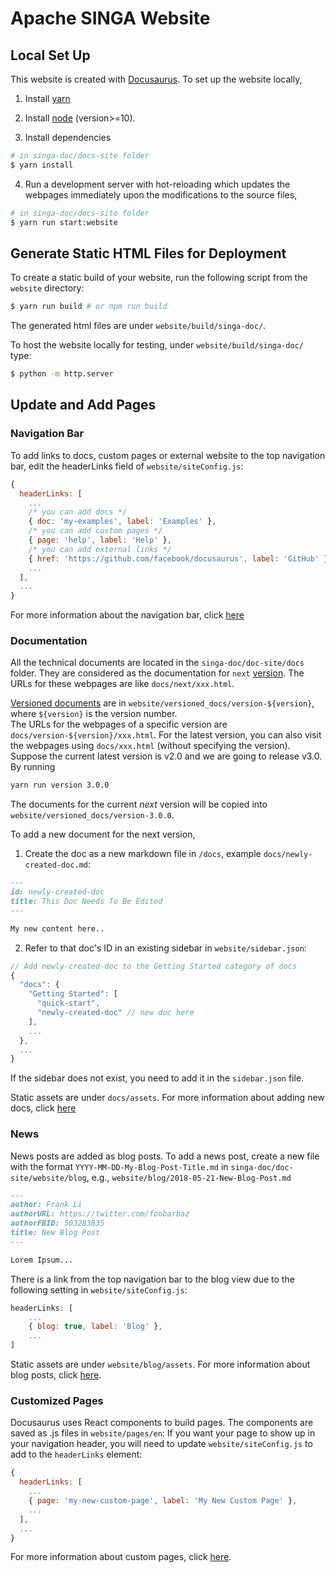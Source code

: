 # Apache SINGA Website

## Local Set Up

This website is created with [Docusaurus](https://docusaurus.io/). To set up the
website locally,

1. Install [yarn](https://classic.yarnpkg.com/en/docs/install/#debian-stable)

2. Install [node](https://askubuntu.com/a/548776) (version>=10).

3. Install dependencies

```sh
# in singa-doc/docs-site folder
$ yarn install
```

4. Run a development server with hot-reloading which updates the webpages
   immediately upon the modifications to the source files,

```sh
# in singa-doc/docs-site folder
$ yarn run start:website
```

## Generate Static HTML Files for Deployment

To create a static build of your website, run the following script from the
`website` directory:

```sh
$ yarn run build # or npm run build
```

The generated html files are under `website/build/singa-doc/`.

To host the website locally for testing, under `website/build/singa-doc/` type:

```sh
$ python -m http.server
```

## Update and Add Pages

### Navigation Bar

To add links to docs, custom pages or external website to the top navigation
bar, edit the headerLinks field of `website/siteConfig.js`:

```javascript
{
  headerLinks: [
    ...
    /* you can add docs */
    { doc: 'my-examples', label: 'Examples' },
    /* you can add custom pages */
    { page: 'help', label: 'Help' },
    /* you can add external links */
    { href: 'https://github.com/facebook/docusaurus', label: 'GitHub' },
    ...
  ],
  ...
}
```

For more information about the navigation bar, click
[here](https://docusaurus.io/docs/en/navigation)

### Documentation

All the technical documents are located in the `singa-doc/doc-site/docs` folder.
They are considered as the documentation for `next`
[version](https://docusaurus.io/docs/en/versioning). The URLs for these webpages
are like `docs/next/xxx.html`.

[Versioned documents](https://docusaurus.io/docs/en/versioning.html#storing-files-for-each-version)
are in `website/versioned_docs/version-${version}`, where `${version}` is the
version number.  
The URLs for the webpages of a specific version are
`docs/version-${version}/xxx.html`. For the latest version, you can also visit
the webpages using `docs/xxx.html` (without specifying the version). Suppose the
current latest version is v2.0 and we are going to release v3.0. By running

```sh
yarn run version 3.0.0
```

The documents for the current _next_ version will be copied into
`website/versioned_docs/version-3.0.0`.

To add a new document for the next version,

1. Create the doc as a new markdown file in `/docs`, example
   `docs/newly-created-doc.md`:

```md
---
id: newly-created-doc
title: This Doc Needs To Be Edited
---

My new content here..
```

2. Refer to that doc's ID in an existing sidebar in `website/sidebar.json`:

```javascript
// Add newly-created-doc to the Getting Started category of docs
{
  "docs": {
    "Getting Started": [
      "quick-start",
      "newly-created-doc" // new doc here
    ],
    ...
  },
  ...
}
```

If the sidebar does not exist, you need to add it in the `sidebar.json` file.

Static assets are under `docs/assets`. For more information about adding new
docs, click [here](https://docusaurus.io/docs/en/navigation)

### News

News posts are added as blog posts. To add a news post, create a new file with
the format `YYYY-MM-DD-My-Blog-Post-Title.md` in
`singa-doc/doc-site/website/blog`, e.g.,
`website/blog/2018-05-21-New-Blog-Post.md`

```markdown
---
author: Frank Li
authorURL: https://twitter.com/foobarbaz
authorFBID: 503283835
title: New Blog Post
---

Lorem Ipsum...
```

There is a link from the top navigation bar to the blog view due to the
following setting in `website/siteConfig.js`:

```javascript
headerLinks: [
    ...
    { blog: true, label: 'Blog' },
    ...
]
```

Static assets are under `website/blog/assets`. For more information about blog
posts, click [here](https://docusaurus.io/docs/en/adding-blog).

### Customized Pages

Docusaurus uses React components to build pages. The components are saved as .js
files in `website/pages/en`: If you want your page to show up in your navigation
header, you will need to update `website/siteConfig.js` to add to the
`headerLinks` element:

```javascript
{
  headerLinks: [
    ...
    { page: 'my-new-custom-page', label: 'My New Custom Page' },
    ...
  ],
  ...
}
```

For more information about custom pages, click
[here](https://docusaurus.io/docs/en/custom-pages).

